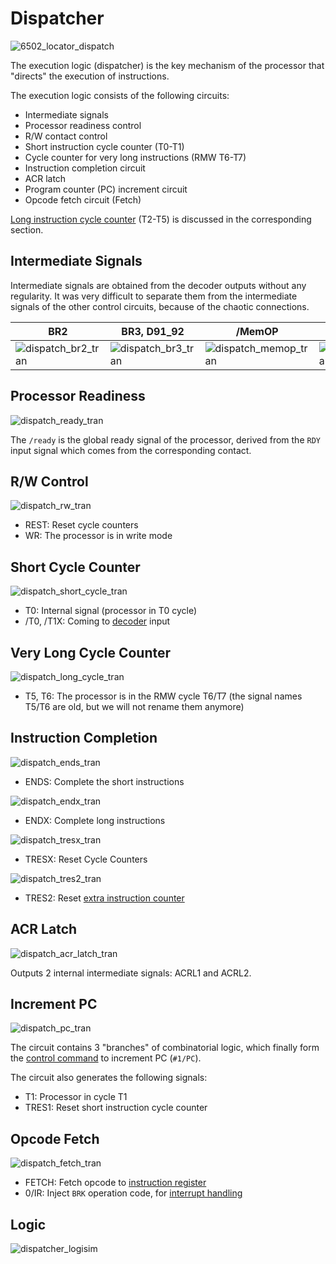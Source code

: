 # Dispatcher

![6502_locator_dispatch](/BreakingNESWiki/imgstore/6502/6502_locator_dispatch.jpg)

The execution logic (dispatcher) is the key mechanism of the processor that "directs" the execution of instructions.

The execution logic consists of the following circuits:
- Intermediate signals
- Processor readiness control
- R/W contact control
- Short instruction cycle counter (T0-T1)
- Cycle counter for very long instructions (RMW T6-T7)
- Instruction completion circuit
- ACR latch
- Program counter (PC) increment circuit
- Opcode fetch circuit (Fetch)

[Long instruction cycle counter](extra_counter.md) (T2-T5) is discussed in the corresponding section.

## Intermediate Signals

Intermediate signals are obtained from the decoder outputs without any regularity. It was very difficult to separate them from the intermediate signals of the other control circuits, because of the chaotic connections.

|BR2|BR3, D91_92|/MemOP|STORE, STOR|/SHIFT|
|---|---|---|---|---|
|![dispatch_br2_tran](/BreakingNESWiki/imgstore/dispatch_br2_tran.jpg)|![dispatch_br3_tran](/BreakingNESWiki/imgstore/dispatch_br3_tran.jpg)|![dispatch_memop_tran](/BreakingNESWiki/imgstore/dispatch_memop_tran.jpg)|![dispatch_store_tran](/BreakingNESWiki/imgstore/dispatch_store_tran.jpg)|![dispatch_shift_tran](/BreakingNESWiki/imgstore/dispatch_shift_tran.jpg)|

## Processor Readiness

![dispatch_ready_tran](/BreakingNESWiki/imgstore/dispatch_ready_tran.jpg)

The `/ready` is the global ready signal of the processor, derived from the `RDY` input signal which comes from the corresponding contact.

## R/W Control

![dispatch_rw_tran](/BreakingNESWiki/imgstore/dispatch_rw_tran.jpg)

- REST: Reset cycle counters
- WR: The processor is in write mode

## Short Cycle Counter

![dispatch_short_cycle_tran](/BreakingNESWiki/imgstore/dispatch_short_cycle_tran.jpg)

- T0: Internal signal (processor in T0 cycle)
- /T0, /T1X: Coming to [decoder](decoder.md) input

## Very Long Cycle Counter

![dispatch_long_cycle_tran](/BreakingNESWiki/imgstore/dispatch_long_cycle_tran.jpg)

- T5, T6: The processor is in the RMW cycle T6/T7 (the signal names T5/T6 are old, but we will not rename them anymore)

## Instruction Completion

![dispatch_ends_tran](/BreakingNESWiki/imgstore/dispatch_ends_tran.jpg)

- ENDS: Complete the short instructions

![dispatch_endx_tran](/BreakingNESWiki/imgstore/dispatch_endx_tran.jpg)

- ENDX: Complete long instructions

![dispatch_tresx_tran](/BreakingNESWiki/imgstore/dispatch_tresx_tran.jpg)

- TRESX: Reset Cycle Counters

![dispatch_tres2_tran](/BreakingNESWiki/imgstore/dispatch_tres2_tran.jpg)

- TRES2: Reset [extra instruction counter](extra_counter.md)

## ACR Latch

![dispatch_acr_latch_tran](/BreakingNESWiki/imgstore/dispatch_acr_latch_tran.jpg)

Outputs 2 internal intermediate signals: ACRL1 and ACRL2.

## Increment PC

![dispatch_pc_tran](/BreakingNESWiki/imgstore/dispatch_pc_tran.jpg)

The circuit contains 3 "branches" of combinatorial logic, which finally form the [control command](context_control.md) to increment PC (`#1/PC`).

The circuit also generates the following signals:
- T1: Processor in cycle T1
- TRES1: Reset short instruction cycle counter

## Opcode Fetch

![dispatch_fetch_tran](/BreakingNESWiki/imgstore/dispatch_fetch_tran.jpg)

- FETCH: Fetch opcode to [instruction register](ir.md)
- 0/IR: Inject `BRK` operation code, for [interrupt handling](interrupts.md)

## Logic

![dispatcher_logisim](/BreakingNESWiki/imgstore/logisim/dispatcher_logisim.jpg)
